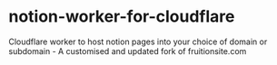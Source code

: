 # notion-worker-for-cloudflare
Cloudflare worker to host notion pages into your choice of domain or subdomain - A customised and updated fork of fruitionsite.com
